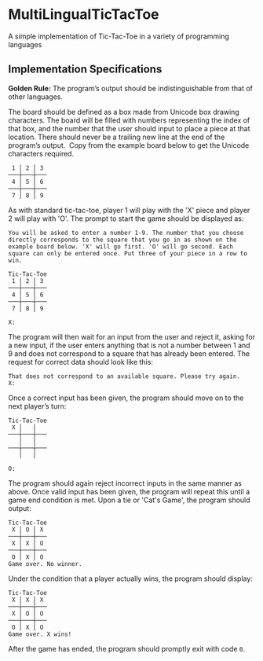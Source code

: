 # MultiLingualTicTacToe

A simple implementation of Tic-Tac-Toe in a variety of programming languages

## Implementation Specifications

**Golden Rule:** The program’s output should be indistinguishable from that of other languages.

The board should be defined as a box made from Unicode box drawing characters. The board will be filled with numbers representing the index of that box, and the number that the user should input to place a piece at that location. There should never be a trailing new line at the end of the program’s output.  Copy from the example board below to get the Unicode characters required.
```
 1 │ 2 │ 3
───┼───┼───
 4 │ 5 │ 6
───┼───┼───
 7 │ 8 │ 9
```
As with standard tic-tac-toe, player 1 will play with the 'X' piece and player 2 will play with 'O'. The prompt to start the game should be displayed as:
```
You will be asked to enter a number 1-9. The number that you choose directly corresponds to the square that you go in as shown on the example board below. 'X' will go first. 'O' will go second. Each square can only be entered once. Put three of your piece in a row to win.

Tic-Tac-Toe
 1 │ 2 │ 3
───┼───┼───
 4 │ 5 │ 6
───┼───┼───
 7 │ 8 │ 9 

X:
```
The program will then wait for an input from the user and reject it, asking for a new input, if the user enters anything that is not a number between 1 and 9 and does not correspond to a square that has already been entered. The request for correct data should look like this:
```
That does not correspond to an available square. Please try again.
X:
```
Once a correct input has been given, the program should move on to the next player’s turn:
```
Tic-Tac-Toe
 X │   │   
───┼───┼───
   │   │   
───┼───┼───
   │   │   

O:
```
The program should again reject incorrect inputs in the same manner as above. Once valid input has been given, the program will repeat this until a game end condition is met. Upon a tie or 'Cat's Game', the program should output:
```
Tic-Tac-Toe
 X │ O │ X
───┼───┼───
 X │ X │ O
───┼───┼───
 O │ X │ O 
Game over. No winner.
```
Under the condition that a player actually wins, the program should display:
```
Tic-Tac-Toe
 X │ X │ X
───┼───┼───
 X │ O │ O
───┼───┼───
 O │ X │ O 
Game over. X wins!
```
After the game has ended, the program should promptly exit with code `0`.
